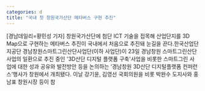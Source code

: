 ```yaml
---
categories: d
title: "국내 첫 창원국가산단 메타버스 구현 추진"
---
```

[경남데일리=황민성 기자] 창원국가산단에 첨단 ICT 기술을 접목해 산업단지를 3D Map으로 구현하는 메타버스 추진이 국내에서 처음으로 추진돼 눈길을 끈다.한국산업단지공단 경남창원스마트그린산단사업단(이하 사업단)이 23일 경남창원 스마트그린산단 사업의 일환으로 추진 중인 &#39;3D산단 디지털 플랫폼 구축&#39;사업을 비롯한 스마트그린 사업에 대한 성과 공유와 발전방안 등을 논의하는 ‘경남창원 3D산단 디지털플랫폼 컨퍼런스’행사가 창원에서 개최됐다. 이날 강기윤, 김영선 국회의원을 비롯 박완수 도지사와 홍남표 창원시장 등이 참